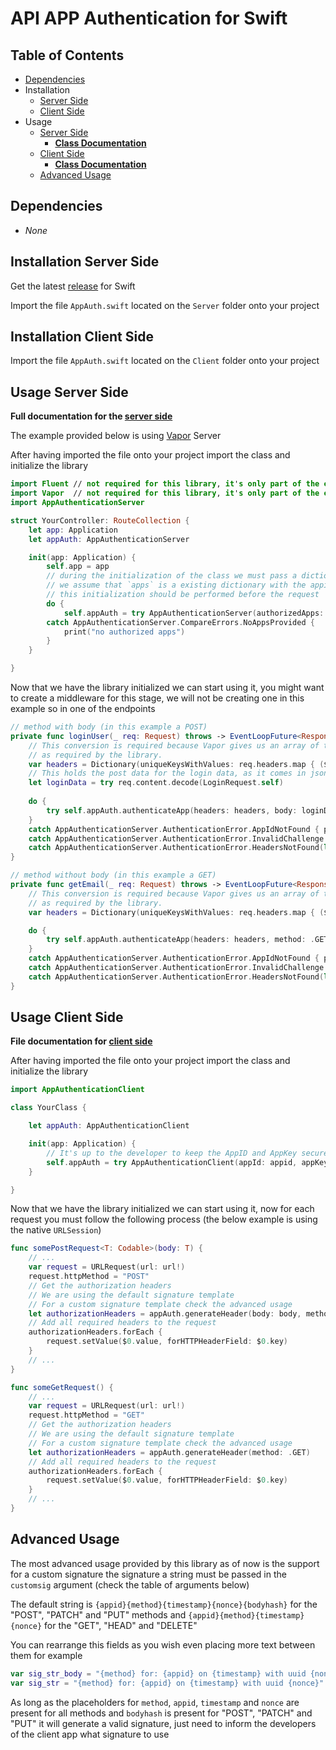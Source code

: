 # API APP Authentication for Swift

## Table of Contents

* [Dependencies](#Dependencies)
* Installation
    * [Server Side](#Installation-Server-Side)
    * [Client Side](#Installation-Client-Side)
* Usage
    * [Server Side](#Usage-Server-Side)
        * **[Class Documentation](AppAuthenticationServer.md)**
    * [Client Side](#Usage-Client-Side)
        * **[Class Documentation](AppAuthenticationClient.md)**
    * [Advanced Usage](#Advanced-Usage)

## Dependencies

* _None_

## Installation Server Side

Get the latest [release](https://github.com/PedroCavaleiro/api-app-authentication/releases) for Swift

Import the file `AppAuth.swift` located on the `Server` folder onto your project

## Installation Client Side

Import the file `AppAuth.swift` located on the `Client` folder onto your project

## Usage Server Side

**Full documentation for the [server side](AppAuthenticationServer.md)**

The example provided below is using [Vapor](https://vapor.codes/) Server

After having imported the file onto your project import the class and initialize the library

```swift
import Fluent // not required for this library, it's only part of the example
import Vapor  // not required for this library, it's only part of the example
import AppAuthenticationServer

struct YourController: RouteCollection {
    let app: Application
    let appAuth: AppAuthenticationServer

    init(app: Application) {
        self.app = app
        // during the initialization of the class we must pass a dictionary containing the APPID and APPKey
        // we assume that `apps` is a existing dictionary with the appid and appkey this should be fetched from the database
        // this initialization should be performed before the request
        do {
            self.appAuth = try AppAuthenticationServer(authorizedApps: apps)
        catch AppAuthenticationServer.CompareErrors.NoAppsProvided {
            print("no authorized apps")
        }
    }

}
```

Now that we have the library initialized we can start using it, you might want to create a middleware for this stage, we will not be creating one in this example so in one of the endpoints

```swift
// method with body (in this example a POST)
private func loginUser(_ req: Request) throws -> EventLoopFuture<Response> {
    // This conversion is required because Vapor gives us an array of type HTTPHeaders this converts them into `[String: String]`
    // as required by the library.
    var headers = Dictionary(uniqueKeysWithValues: req.headers.map { ($0.name, $0.value) })
    // This holds the post data for the login data, as it comes in json we can decode it immediately and pass it to the body argument
    let loginData = try req.content.decode(LoginRequest.self)
    
    do {
        try self.appAuth.authenticateApp(headers: headers, body: loginData, method: .POST)
    }
    catch AppAuthenticationServer.AuthenticationError.AppIdNotFound { print("app id not found") }
    catch AppAuthenticationServer.AuthenticationError.InvalidChallenge { print("invalid challenge") }
    catch AppAuthenticationServer.AuthenticationError.HeadersNotFound(let missingHeader) { print("Missing headers \(missingHeader.rawValue)") }
}

// method without body (in this example a GET)
private func getEmail(_ req: Request) throws -> EventLoopFuture<Response> {
    // This conversion is required because Vapor gives us an array of type HTTPHeaders this converts them into `[String: String]`
    // as required by the library.
    var headers = Dictionary(uniqueKeysWithValues: req.headers.map { ($0.name, $0.value) })

    do {
        try self.appAuth.authenticateApp(headers: headers, method: .GET)
    }
    catch AppAuthenticationServer.AuthenticationError.AppIdNotFound { print("app id not found") }
    catch AppAuthenticationServer.AuthenticationError.InvalidChallenge { print("invalid challenge") }
    catch AppAuthenticationServer.AuthenticationError.HeadersNotFound(let missingHeader) { print("Missing headers \(missingHeader.rawValue)") }
}
```

## Usage Client Side

**File documentation for [client side](AppAuthenticationClient.md)**

After having imported the file onto your project import the class and initialize the library

```swift
import AppAuthenticationClient

class YourClass {

    let appAuth: AppAuthenticationClient

    init(app: Application) {
        // It's up to the developer to keep the AppID and AppKey secure
        self.appAuth = try AppAuthenticationClient(appId: appid, appKey: String)
    }

}
```

Now that we have the library initialized we can start using it, now for each request you must follow the following process (the below example is using the native `URLSession`)

```swift
func somePostRequest<T: Codable>(body: T) {
    // ...
    var request = URLRequest(url: url!)
    request.httpMethod = "POST"
    // Get the authorization headers
    // We are using the default signature template
    // For a custom signature template check the advanced usage
    let authorizationHeaders = appAuth.generateHeader(body: body, method: .POST)
    // Add all required headers to the request
    authorizationHeaders.forEach {
        request.setValue($0.value, forHTTPHeaderField: $0.key)
    }
    // ...
}

func someGetRequest() {
    // ...
    var request = URLRequest(url: url!)
    request.httpMethod = "GET"
    // Get the authorization headers
    // We are using the default signature template
    // For a custom signature template check the advanced usage
    let authorizationHeaders = appAuth.generateHeader(method: .GET)
    // Add all required headers to the request
    authorizationHeaders.forEach {
        request.setValue($0.value, forHTTPHeaderField: $0.key)
    }
    // ...
}
```

## Advanced Usage

The most advanced usage provided by this library as of now is the support for a custom signature the signature a string must be passed in the `customsig` argument (check the table of arguments below)

The default string is `{appid}{method}{timestamp}{nonce}{bodyhash}` for the "POST", "PATCH" and "PUT" methods and `{appid}{method}{timestamp}{nonce}` for the "GET", "HEAD" and "DELETE"

You can rearrange this fields as you wish even placing more text between them for example
```swift
var sig_str_body = "{method} for: {appid} on {timestamp} with uuid {nonce} with body hash {bodyhash}"
var sig_str = "{method} for: {appid} on {timestamp} with uuid {nonce}"
```

As long as the placeholders for `method`, `appid`, `timestamp` and `nonce` are present for all methods and `bodyhash` is present for "POST", "PATCH" and "PUT" it will generate a valid signature, just need to inform the developers of the client app what signature to use
